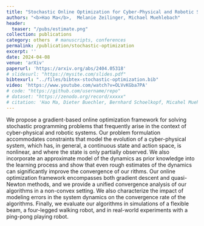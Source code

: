 ```yaml
---
title: "Stochastic Online Optimization for Cyber-Physical and Robotic Systems"
authors: "<b>Hao Ma</b>,  Melanie Zeilinger, Michael Muehlebach"
header:
  teaser: "/pubs/estimate.png" 
collection: publications
category: others  # manuscripts, conferences
permalink: /publication/stochastic-optimization
excerpt: ''
date: 2024-04-08
venue: 'arXiv'
paperurl: 'https://arxiv.org/abs/2404.05318'
# slidesurl: "https://mysite.com/slides.pdf"
bibtexurl: "../files/bibtex-stochastic-optimization.bib"
video: 'https://www.youtube.com/watch?v=OLVvKGba7PA'
# code: "https://github.com/username/repo"
# dataset: "https://zenodo.org/record/xxxxx"
# citation: 'Hao Ma, Dieter Buechler, Bernhard Schoelkopf, Micahel Muehlebach. (2009). &quot;Reinforcement learning with model-based feedforward inputs for robotic table tennis.&quot; <i>Autonomous Robots</i>. 47(8):1387-1403.'
---
```

We propose a gradient-based online optimization framework for solving stochastic programming problems that frequently arise in the context of cyber-physical and robotic systems. Our problem formulation accommodates constraints that model the evolution of a cyber-physical system, which has, in general, a continuous state and action space, is nonlinear, and where the state is only partially observed. We also incorporate an approximate model of the dynamics as prior knowledge into the learning process and show that even rough estimates of the dynamics can significantly improve the convergence of our rithms. Our online optimization framework encompasses both gradient descent and quasi-Newton methods, and we provide a unified convergence analysis of our algorithms in a non-convex setting. We also characterize the impact of modeling errors in the system dynamics on the convergence rate of the algorithms. Finally, we evaluate our algorithms in simulations of a flexible beam, a four-legged walking robot, and in real-world experiments with a ping-pong playing robot.
